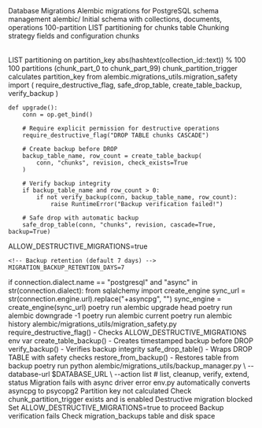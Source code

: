 <!-- IMPORTANT: If you make any changes that affect the information in this CLAUDE.md file,
     you MUST update this documentation accordingly. This includes:
     - Adding new migrations
     - Changing partitioning strategy
     - Modifying migration patterns
     - Altering table schemas
     Keep this documentation in sync with the actual implementation! -->

<component>
  <name>Database Migrations</name>
  <purpose>Alembic migrations for PostgreSQL schema management</purpose>
  <location>alembic/</location>
</component>

<critical-migrations>
  <migration file="005a8fe3aedc_initial_unified_schema_for_collections_.py">
    Initial schema with collections, documents, operations
  </migration>
  <migration file="ae558c9e183f_implement_100_direct_list_partitions.py">
    100-partition LIST partitioning for chunks table
  </migration>
  <migration file="52db15bd2686_add_chunking_tables_with_partitioning.py">
    Chunking strategy fields and configuration
  </migration>
</critical-migrations>

<partitioning-strategy>
  <table>chunks</table>
  <method>LIST partitioning on partition_key</method>
  <calculation>abs(hashtext(collection_id::text)) % 100</calculation>
  <partitions>100 partitions (chunk_part_0 to chunk_part_99)</partitions>
  <trigger>chunk_partition_trigger calculates partition_key</trigger>
</partitioning-strategy>

<migration-patterns>
  <safe-migration>
    <!-- Always backup before destructive changes -->
    from alembic.migrations_utils.migration_safety import (
        require_destructive_flag,
        safe_drop_table,
        create_table_backup,
        verify_backup
    )
    
    def upgrade():
        conn = op.get_bind()
        
        # Require explicit permission for destructive operations
        require_destructive_flag("DROP TABLE chunks CASCADE")
        
        # Create backup before DROP
        backup_table_name, row_count = create_table_backup(
            conn, "chunks", revision, check_exists=True
        )
        
        # Verify backup integrity
        if backup_table_name and row_count > 0:
            if not verify_backup(conn, backup_table_name, row_count):
                raise RuntimeError("Backup verification failed!")
        
        # Safe drop with automatic backup
        safe_drop_table(conn, "chunks", revision, cascade=True, backup=True)
  </safe-migration>
  
  <safety-requirements>
    <!-- Environment variable required for destructive operations -->
    ALLOW_DESTRUCTIVE_MIGRATIONS=true
    
    <!-- Backup retention (default 7 days) -->
    MIGRATION_BACKUP_RETENTION_DAYS=7
  </safety-requirements>
  
  <async-handling>
    <!-- Convert async driver for Alembic -->
    if connection.dialect.name == "postgresql" and "async" in str(connection.dialect):
        from sqlalchemy import create_engine
        sync_url = str(connection.engine.url).replace("+asyncpg", "")
        sync_engine = create_engine(sync_url)
  </async-handling>
</migration-patterns>

<running-migrations>
  <command>poetry run alembic upgrade head</command>
  <rollback>poetry run alembic downgrade -1</command>
  <status>poetry run alembic current</command>
  <history>poetry run alembic history</history>
</running-migrations>

<backup-utilities>
  <module>alembic/migrations_utils/migration_safety.py</module>
  <functions>
    <function>require_destructive_flag() - Checks ALLOW_DESTRUCTIVE_MIGRATIONS env var</function>
    <function>create_table_backup() - Creates timestamped backup before DROP</function>
    <function>verify_backup() - Verifies backup integrity</function>
    <function>safe_drop_table() - Wraps DROP TABLE with safety checks</function>
    <function>restore_from_backup() - Restores table from backup</function>
  </functions>
  
  <backup-manager>
    <!-- Command-line backup management -->
    poetry run python alembic/migrations_utils/backup_manager.py \
      --database-url $DATABASE_URL \
      --action list  # list, cleanup, verify, extend, status
  </backup-manager>
</backup-utilities>

<common-issues>
  <issue>
    <problem>Migration fails with async driver error</problem>
    <solution>env.py automatically converts asyncpg to psycopg2</solution>
  </issue>
  <issue>
    <problem>Partition key not calculated</problem>
    <solution>Check chunk_partition_trigger exists and is enabled</solution>
  </issue>
  <issue>
    <problem>Destructive migration blocked</problem>
    <solution>Set ALLOW_DESTRUCTIVE_MIGRATIONS=true to proceed</solution>
  </issue>
  <issue>
    <problem>Backup verification fails</problem>
    <solution>Check migration_backups table and disk space</solution>
  </issue>
</common-issues>